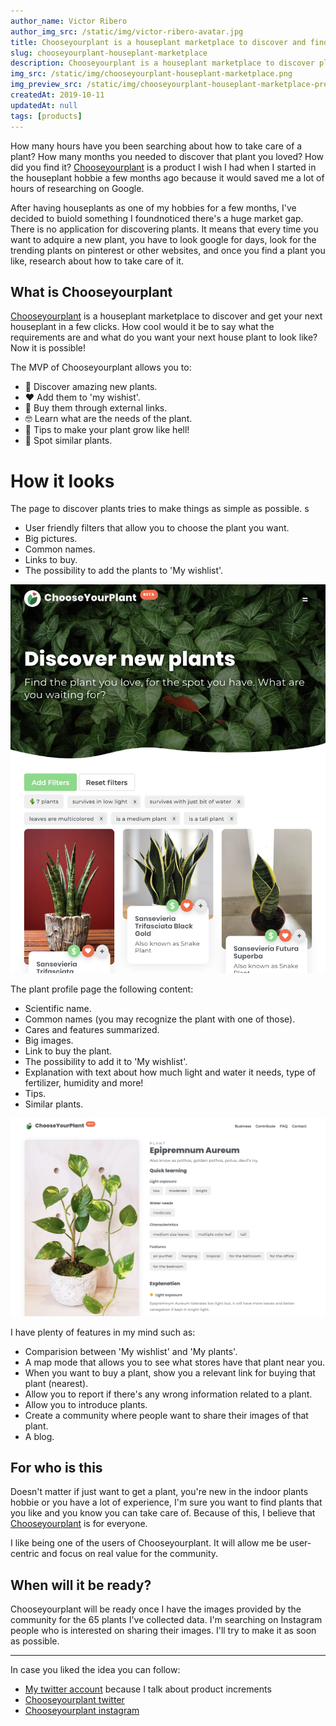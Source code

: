 ```yaml
---
author_name: Victor Ribero
author_img_src: /static/img/victor-ribero-avatar.jpg
title: Chooseyourplant is a houseplant marketplace to discover and find your next plant.
slug: chooseyourplant-houseplant-marketplace
description: Chooseyourplant is a houseplant marketplace to discover plants that match your likes as no ones has never done. Its intention is to simplify the search of plants, cares and more!
img_src: /static/img/chooseyourplant-houseplant-marketplace.png
img_preview_src: /static/img/chooseyourplant-houseplant-marketplace-preview.png
createdAt: 2019-10-11
updatedAt: null
tags: [products]
---
```


How many hours have you been searching about how to take care of a plant? How many months you needed to discover that plant you loved? How did you find it? [Chooseyourplant](https://www.chooseyourplant.com) is a product I wish I had when I started in the houseplant hobbie a few months ago because it would saved me a lot of hours of researching on Google.

After having houseplants as one of my hobbies for a few months, I've decided to buiold something I foundnoticed there's a huge market gap. There is no application for discovering plants. It means that every time you want to adquire a new plant, you have to look google for days, look for the trending plants on pinterest or other websites, and once you find a plant you like, research about how to take care of it.

## What is Chooseyourplant
[Chooseyourplant](https://www.chooseyourplant.com) is a houseplant marketplace to discover and get your next houseplant in a few clicks. How cool would it be to say what the requirements are and what do you want your next house plant to look like? Now it is possible!

The MVP of Chooseyourplant allows you to:
- 🌱 Discover amazing new plants.
- ❤️ Add them to 'my wishist'.
- 🛒 Buy them through external links.
- 🤓 Learn what are the needs of the plant.
- 📑 Tips to make your plant grow like hell!
- 🧐 Spot similar plants.


# How it looks

The page to discover plants tries to make things as simple as possible.
s
- User friendly filters that allow you to choose the plant you want.
- Big pictures.
- Common names.
- Links to buy.
- The possibility to add the plants to 'My wishlist'.

![Aspecto visual de la búsqueda de una planta en la aplicación Chooseyourplant](/static/img/chooseyourplant-houseplant-marketplace-1.png)

The plant profile page the following content:
- Scientific name.
- Common names (you may recognize the plant with one of those).
- Cares and features summarized.
- Big images.
- Link to buy the plant.
- The possibility to add it to 'My wishlist'.
- Explanation with text about how much light and water it needs, type of fertilizer, humidity and more!
- Tips.
- Similar plants.

![Aspecto visual de la búsqueda de una planta en la aplicación Chooseyourplant](/static/img/chooseyourplant-houseplant-marketplace-2.png)


I have plenty of features in my mind such as:
- Comparision between 'My wishlist' and 'My plants'.
- A map mode that allows you to see what stores have that plant near you.
- When you want to buy a plant, show you a relevant link for buying that plant (nearest).
- Allow you to report if there's any wrong information related to a plant.
- Allow you to introduce plants.
- Create a community where people want to share their images of that plant.
- A blog.

##  For who is this

Doesn't matter if just want to get a plant, you're new in the indoor plants hobbie or you have a lot of experience, I'm sure you want to find plants that you like and you know you can take care of. Because of this, I believe that [Chooseyourplant](https://www.chooseyourplant.com) is for everyone.

I like being one of the users of Chooseyourplant. It will allow me be user-centric and focus on real value for the community.

##  When will it be ready?

Chooseyourplant will be ready once I have the images provided by the community for the 65 plants I've collected data. I'm searching on Instagram people who is interested on sharing their images. I'll try to make it as soon as possible.

<hr/>

In case you liked the idea you can follow:
- [My twitter account](https://twitter.com/devictoribero) because I talk about product increments
- [Chooseyourplant twitter](https://twitter.com/chooseyourplant)
- [Chooseyourplant instagram](https://www.instagram.com/chooseyourplant/)




